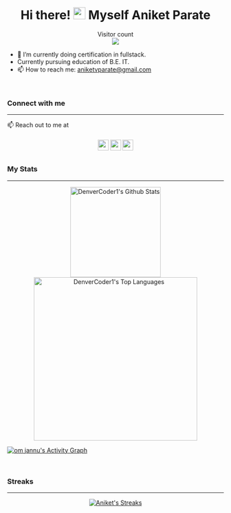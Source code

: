 <h1 align="center">Hi there! <img src="https://media.giphy.com/media/hvRJCLFzcasrR4ia7z/giphy.gif" width="28"> Myself Aniket Parate</h1>

<p align="center"> 
  Visitor count<br>
  <img src="https://profile-counter.glitch.me/aniketparate/count.svg" />
</p>

- 🔭 I’m currently doing certification in fullstack.
- Currently pursuing education of B.E. IT.
- 📫 How to reach me: aniketvparate@gmail.com

<br>

### Connect with me
<hr>
<p>📫 Reach out to me at</p>
<p align="center" style="margin-top: 20px;margin-bottom: 30px"><a href="https://twitter.com/aniketvparate"><img src="https://img.shields.io/badge/twitter-%231DA1F2.svg?&style=for-the-badge&logo=twitter&logoColor=white" height=25></a> <a href="https://www.linkedin.com/in/aniket-parate/"><img src="https://img.shields.io/badge/linkedin-%230077B5.svg?&style=for-the-badge&logo=linkedin&logoColor=white" height=25></a> <a href="https://www.instagram.com/_aniket_parate_/"><img src="https://img.shields.io/badge/instagram-%23E4405F.svg?&style=for-the-badge&logo=instagram&logoColor=white" height=25></a>
</p>

### My Stats
<hr>

<p align="center">
  <a href="https://github.com/anuraghazra/github-readme-stats"><img alt="DenverCoder1's Github Stats" src="https://denvercoder1-github-readme-stats.vercel.app/api/?username=aniketparate&show_icons=true&count_private=true&theme=react&border=true&bg_color=000000&icon_color=blue" height="210px"/></a>
  <br>
  <a href="https://github.com/anuraghazra/github-readme-stats"><img alt="DenverCoder1's Top Languages" src="https://github-readme-stats.vercel.app/api/top-langs/?username=aniketparate&langs_count=10&layout=compact&theme=react&border=true&bg_color=000000&hide=Jupyter%20Notebook" width="380px"/></a>  
</p>

<a href="https://github.com/ashutosh00710/github-readme-activity-graph"><img alt="om jannu's Activity Graph" src="https://denvercoder1-activity-graph.herokuapp.com/graph/?username=aniketparate&bg_color=17181B&color=0693E3&line=0DD5DC&point=FFFFFF&border=true" /></a>

<br>

### Streaks
<hr>
<p align="center">
<a href="https://github.com/aniketparate/github-readme-streak-stats">
    <img title="🔥 Get streak stats for your profile at git.io/streak-stats" alt="Aniket's Streaks" src="https://github-readme-streak-stats.herokuapp.com/?user=aniketparate&theme=github-dark&border=white"/>
  </a>
</p>
